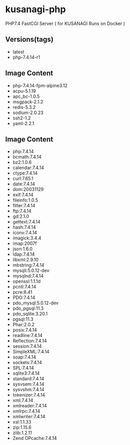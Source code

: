 # kusanagi-php
PHP7.4 FastCGI Server ( for KUSANAGI Runs on Docker )

## Versions(tags)
- latest
- php-7.4.14-r1

## Image Content
- php-7.4.14-fpm-alpine3.12
- acpu-5.1.19
- apc_bc-1.0.5
- msgpack-2.1.2
- redis-5.3.2
- sodium-2.0.23
- ssh2-1.2
- yaml-2.2.1

## Image Content
- php:7.4.14
- bcmath:7.4.14
- bz2:1.0.6
- calendar:7.4.14
- ctype:7.4.14
- curl:7.65.1
- date:7.4.14
- dom:20031129
- exif:7.4.14
- fileinfo:1.0.5
- filter:7.4.14
- ftp:7.4.14
- gd:2.1.0
- gettext:7.4.14
- hash:7.4.14
- iconv:7.4.14
- imagick:3.4.4
- imap:2007f
- json:1.6.0
- ldap:7.4.14
- libxml:2.9.10
- mbstring:7.4.14
- mysqli:5.0.12-dev
- mysqlnd:7.4.14
- openssl:1.1.1d
- pcntl:7.4.14
- pcre:8.41
- PDO:7.4.14
- pdo_mysql:5.0.12-dev
- pdo_pgsql:11.3
- pdo_sqlite:3.20.1
- pgsql:11.3
- Phar:2.0.2
- posix:7.4.14
- readline:7.4.14
- Reflection:7.4.14
- session:7.4.14
- SimpleXML:7.4.14
- soap:7.4.14
- sockets:7.4.14
- SPL:7.4.14
- sqlite3:7.4.14
- standard:7.4.14
- sysvsem:7.4.14
- sysvshm:7.4.14
- tokenizer:7.4.14
- xml:7.4.14
- xmlreader:7.4.14
- xmlrpc:7.4.14
- xmlwriter:7.4.14
- xsl:1.1.33
- zip:1.15.6
- zlib:1.2.11
- Zend OPcache:7.4.14

